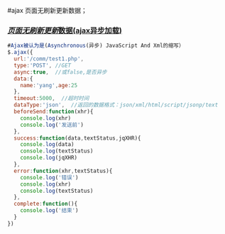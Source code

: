 #ajax  页面无刷新更新数据；



### [*页面无刷新更新*数据(ajax异步加载) ](http://www.baidu.com/link?url=drRdVcvNdkHEIuj8wTStP7y6PMx3curShMzW4iImPiNO5NUGayftebPDJTt_07xhz_9-Z3CF9i9Z-8WN1a-Vcq)



`````js
#Ajax被认为是(Asynchronous(异步) JavaScript And Xml的缩写）
$.ajax({
  url:'/comm/test1.php',
  type:'POST', //GET
  async:true,  //或false,是否异步
  data:{
    name:'yang',age:25
  },
  timeout:5000,  //超时时间
  dataType:'json',  //返回的数据格式：json/xml/html/script/jsonp/text
  beforeSend:function(xhr){
    console.log(xhr)
    console.log('发送前')
  },
  success:function(data,textStatus,jqXHR){
    console.log(data)
    console.log(textStatus)
    console.log(jqXHR)
  },
  error:function(xhr,textStatus){
    console.log('错误')
    console.log(xhr)
    console.log(textStatus)
  },
  complete:function(){
    console.log('结束')
  }
})

`````





